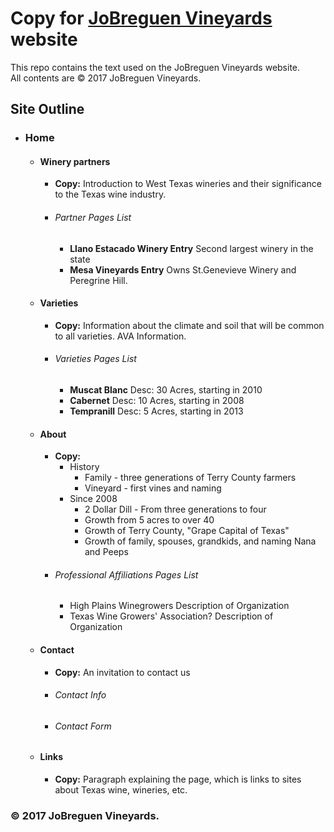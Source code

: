 # Copy for [JoBreguen Vineyards](http://jobreguenvineyards.com/) website

This repo contains the text used on the JoBreguen Vineyards website.  
All contents are © 2017 JoBreguen Vineyards.

## Site Outline
* ### Home
    - #### Winery partners
        * **Copy:** Introduction to West Texas wineries and their significance to the Texas wine industry.
        * ###### Partner Pages List  
            * **Llano Estacado Winery Entry**
                Second largest winery in the state
            * **Mesa Vineyards Entry**
                Owns St.Genevieve Winery and Peregrine Hill.
    * #### Varieties
        * **Copy:** Information about the climate and soil that will be common to all varieties. AVA Information.
        * ###### Varieties Pages List
            * **Muscat Blanc**
                Desc: 30 Acres, starting in 2010
            * **Cabernet**
                Desc: 10 Acres, starting in 2008
            * **Tempranill**
                Desc: 5 Acres, starting in 2013
    * #### About
        * **Copy:**
            * History
                - Family - three generations of Terry County farmers  
                - Vineyard - first vines and naming
            * Since 2008 
                - 2 Dollar Dill - From three generations to four
                - Growth from 5 acres to over 40
                - Growth of Terry County, "Grape Capital of Texas"
                - Growth of family, spouses, grandkids, and naming Nana and Peeps
        * ###### Professional Affiliations Pages List
            * High Plains Winegrowers
                Description of Organization
            * Texas Wine Growers' Association?
                Description of Organization
    * #### Contact
        * **Copy:** An invitation to contact us 
        * ###### Contact Info
        * ###### Contact Form
    * #### Links
    	* **Copy:** Paragraph explaining the page, which is links to sites about Texas wine, wineries, etc.

### © 2017 JoBreguen Vineyards.